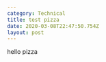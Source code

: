 ```yaml
---
category: Technical
title: test pizza
date: 2020-03-08T22:47:50.754Z
layout: post
---
```

hello pizza